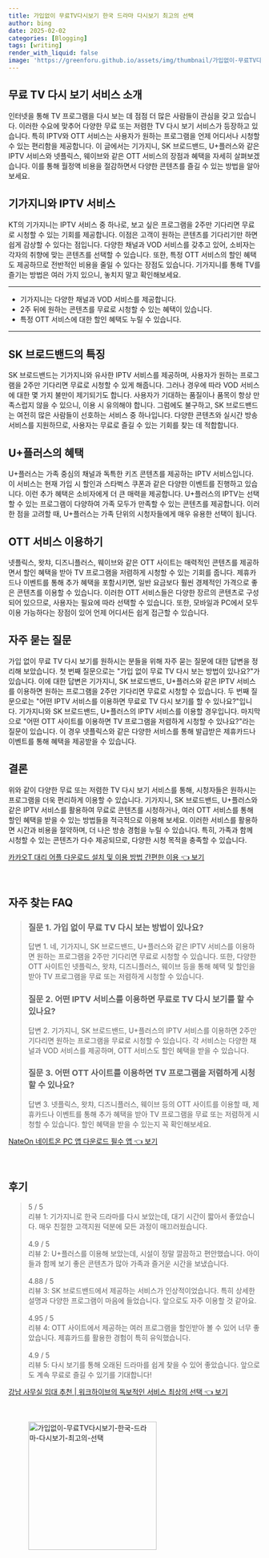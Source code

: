 ```yaml
---
title: 가입없이 무료TV다시보기 한국 드라마 다시보기 최고의 선택
author: bing
date: 2025-02-02
categories: [Blogging]
tags: [writing]
render_with_liquid: false
image: 'https://greenforu.github.io/assets/img/thumbnail/가입없이-무료TV다시보기-한국-드라마-다시보기-최고의-선택.webp'
---
```



<h2 id='무료 TV 다시 보기 서비스 소개'>무료 TV 다시 보기 서비스 소개</h2>

<p>인터넷을 통해 TV 프로그램을 다시 보는 데 점점 더 많은 사람들이 관심을 갖고 있습니다. 이러한 수요에 맞추어 다양한 무료 또는 저렴한 TV 다시 보기 서비스가 등장하고 있습니다. 특히 IPTV와 OTT 서비스는 사용자가 원하는 프로그램을 언제 어디서나 시청할 수 있는 편리함을 제공합니다. 이 글에서는 기가지니, SK 브로드밴드, U+플러스와 같은 IPTV 서비스와 넷플릭스, 웨이브와 같은 OTT 서비스의 장점과 혜택을 자세히 살펴보겠습니다. 이를 통해 월정액 비용을 절감하면서 다양한 콘텐츠를 즐길 수 있는 방법을 알아보세요.</p>

<h2 id='기가지니와 IPTV 서비스'>기가지니와 IPTV 서비스</h2>

<p>KT의 기가지니는 IPTV 서비스 중 하나로, 보고 싶은 프로그램을 2주만 기다리면 무료로 시청할 수 있는 기회를 제공합니다. 이점은 고객이 원하는 콘텐츠를 기다리기만 하면 쉽게 감상할 수 있다는 점입니다. 다양한 채널과 VOD 서비스를 갖추고 있어, 소비자는 각자의 취향에 맞는 콘텐츠를 선택할 수 있습니다. 또한, 특정 OTT 서비스의 할인 혜택도 제공하므로 전반적인 비용을 줄일 수 있다는 장점도 있습니다. 기가지니를 통해 TV를 즐기는 방법은 여러 가지 있으니, 놓치지 말고 확인해보세요.</p>

<hr />

<ul>
    <li>기가지니는 다양한 채널과 VOD 서비스를 제공합니다.</li>
    <li>2주 뒤에 원하는 콘텐츠를 무료로 시청할 수 있는 혜택이 있습니다.</li>
    <li>특정 OTT 서비스에 대한 할인 혜택도 누릴 수 있습니다.</li>
</ul>

<hr />

<h2 id='SK 브로드밴드의 특징'>SK 브로드밴드의 특징</h2>

<p>SK 브로드밴드는 기가지니와 유사한 IPTV 서비스를 제공하며, 사용자가 원하는 프로그램을 2주만 기다리면 무료로 시청할 수 있게 해줍니다. 그러나 경우에 따라 VOD 서비스에 대한 몇 가지 불만이 제기되기도 합니다. 사용자가 기대하는 품질이나 품목이 항상 만족스럽지 않을 수 있으니, 이용 시 유의해야 합니다. 그럼에도 불구하고, SK 브로드밴드는 여전히 많은 사람들이 선호하는 서비스 중 하나입니다. 다양한 콘텐츠와 실시간 방송 서비스를 지원하므로, 사용자는 무료로 즐길 수 있는 기회를 찾는 데 적합합니다.</p>

<h2 id='U+플러스의 혜택'>U+플러스의 혜택</h2>

<p>U+플러스는 가족 중심의 채널과 독특한 키즈 콘텐츠를 제공하는 IPTV 서비스입니다. 이 서비스는 현재 가입 시 할인과 스타벅스 쿠폰과 같은 다양한 이벤트를 진행하고 있습니다. 이런 추가 혜택은 소비자에게 더 큰 매력을 제공합니다. U+플러스의 IPTV는 선택할 수 있는 프로그램이 다양하여 가족 모두가 만족할 수 있는 콘텐츠를 제공합니다. 이러한 점을 고려할 때, U+플러스는 가족 단위의 시청자들에게 매우 유용한 선택이 됩니다.</p>

<h2 id='OTT 서비스 이용하기'>OTT 서비스 이용하기</h2>

<p>넷플릭스, 왓챠, 디즈니플러스, 웨이브와 같은 OTT 사이트는 매력적인 콘텐츠를 제공하면서 할인 혜택을 받아 TV 프로그램을 저렴하게 시청할 수 있는 기회를 줍니다. 제휴카드나 이벤트를 통해 추가 혜택을 포함시키면, 일반 요금보다 훨씬 경제적인 가격으로 좋은 콘텐츠를 이용할 수 있습니다. 이러한 OTT 서비스들은 다양한 장르의 콘텐츠로 구성되어 있으므로, 사용자는 필요에 따라 선택할 수 있습니다. 또한, 모바일과 PC에서 모두 이용 가능하다는 장점이 있어 언제 어디서든 쉽게 접근할 수 있습니다.</p>

<h2 id='자주 묻는 질문'>자주 묻는 질문</h2>

<p>가입 없이 무료 TV 다시 보기를 원하시는 분들을 위해 자주 묻는 질문에 대한 답변을 정리해 보았습니다. 첫 번째 질문으로는 "가입 없이 무료 TV 다시 보는 방법이 있나요?"가 있습니다. 이에 대한 답변은 기가지니, SK 브로드밴드, U+플러스와 같은 IPTV 서비스를 이용하면 원하는 프로그램을 2주만 기다리면 무료로 시청할 수 있습니다. 두 번째 질문으로는 "어떤 IPTV 서비스를 이용하면 무료로 TV 다시 보기를 할 수 있나요?"입니다. 기가지니와 SK 브로드밴드, U+플러스의 IPTV 서비스를 이용할 경우입니다. 마지막으로 "어떤 OTT 사이트를 이용하면 TV 프로그램을 저렴하게 시청할 수 있나요?"라는 질문이 있습니다. 이 경우 넷플릭스와 같은 다양한 서비스를 통해 발급받은 제휴카드나 이벤트를 통해 혜택을 제공받을 수 있습니다.</p>

<h2 id='결론'>결론</h2>

<p>위와 같이 다양한 무료 또는 저렴한 TV 다시 보기 서비스를 통해, 시청자들은 원하시는 프로그램을 더욱 편리하게 이용할 수 있습니다. 기가지니, SK 브로드밴드, U+플러스와 같은 IPTV 서비스를 활용하여 무료로 콘텐츠를 시청하거나, 여러 OTT 서비스를 통해 할인 혜택을 받을 수 있는 방법들을 적극적으로 이용해 보세요. 이러한 서비스를 활용하면 시간과 비용을 절약하며, 더 나은 방송 경험을 누릴 수 있습니다. 특히, 가족과 함께 시청할 수 있는 콘텐츠가 다수 제공되므로, 다양한 시청 목적을 충족할 수 있습니다.</p>


<p><a class="click-button" title="카카오T 대리 어플 다운로드 설치 및 이용 방법 간편한 이용" href="https://greenforu.github.io/posts/%EC%B9%B4%EC%B9%B4%EC%98%A4T-%EB%8C%80%EB%A6%AC-%EC%96%B4%ED%94%8C-%EB%8B%A4%EC%9A%B4%EB%A1%9C%EB%93%9C-%EC%84%A4%EC%B9%98-%EB%B0%8F-%EC%9D%B4%EC%9A%A9-%EB%B0%A9%EB%B2%95-%EA%B0%84%ED%8E%B8%ED%95%9C-%EC%9D%B4%EC%9A%A9/" rel="dofollow">카카오T 대리 어플 다운로드 설치 및 이용 방법 간편한 이용 👈 보기</a></p><br>
<h2 id='자주_찾는_FAQ'>자주 찾는 FAQ</h2>
<div itemscope="" itemtype="https://schema.org/FAQPage"> 
<blockquote> 
<div itemscope="" itemprop="mainEntity" itemtype="https://schema.org/Question"> 
<h3 itemprop="name">질문 1. 가입 없이 무료 TV 다시 보는 방법이 있나요?</h3> 
<div itemscope="" itemprop="acceptedAnswer" itemtype="https://schema.org/Answer"> 
<span itemprop="text"> 
<p>답변 1. 네, 기가지니, SK 브로드밴드, U+플러스와 같은 IPTV 서비스를 이용하면 원하는 프로그램을 2주만 기다리면 무료로 시청할 수 있습니다. 또한, 다양한 OTT 사이트인 넷플릭스, 왓챠, 디즈니플러스, 웨이브 등을 통해 혜택 및 할인을 받아 TV 프로그램을 무료 또는 저렴하게 시청할 수 있습니다.</p> 
</span> 
</div> 
</div> 
<div itemscope="" itemprop="mainEntity" itemtype="https://schema.org/Question"> 
<h3 itemprop="name">질문 2. 어떤 IPTV 서비스를 이용하면 무료로 TV 다시 보기를 할 수 있나요?</h3> 
<div itemscope="" itemprop="acceptedAnswer" itemtype="https://schema.org/Answer"> 
<span itemprop="text"> 
<p>답변 2. 기가지니, SK 브로드밴드, U+플러스의 IPTV 서비스를 이용하면 2주만 기다리면 원하는 프로그램을 무료로 시청할 수 있습니다. 각 서비스는 다양한 채널과 VOD 서비스를 제공하며, OTT 서비스도 할인 혜택을 받을 수 있습니다.</p> 
</span> 
</div> 
</div> 
<div itemscope="" itemprop="mainEntity" itemtype="https://schema.org/Question"> 
<h3 itemprop="name">질문 3. 어떤 OTT 사이트를 이용하면 TV 프로그램을 저렴하게 시청할 수 있나요?</h3> 
<div itemscope="" itemprop="acceptedAnswer" itemtype="https://schema.org/Answer"> 
<span itemprop="text"> 
<p>답변 3. 넷플릭스, 왓챠, 디즈니플러스, 웨이브 등의 OTT 사이트를 이용할 때, 제휴카드나 이벤트를 통해 추가 혜택을 받아 TV 프로그램을 무료 또는 저렴하게 시청할 수 있습니다. 할인 혜택을 받을 수 있는지 꼭 확인해보세요.</p> 
</span> 
</div> 
</div> 
</blockquote> 
</div>
<p><a class="click-button" title="NateOn 네이트온 PC 앱 다운로드 필수 앱" href="https://greenforu.github.io/posts/NateOn-%EB%84%A4%EC%9D%B4%ED%8A%B8%EC%98%A8-PC-%EC%95%B1-%EB%8B%A4%EC%9A%B4%EB%A1%9C%EB%93%9C-%ED%95%84%EC%88%98-%EC%95%B1/" rel="dofollow">NateOn 네이트온 PC 앱 다운로드 필수 앱 👈 보기</a></p><br>
<h2 id='후기'>후기</h2>
<div itemscope itemtype="https://schema.org/Product">
  <blockquote>
  <div itemprop="review" itemscope itemtype="https://schema.org/Review">
      <div itemprop="reviewRating" itemscope itemtype="https://schema.org/Rating"> <span itemprop="ratingValue">5</span> / <span itemprop="bestRating">5</span> </div>
      <span itemprop="reviewBody">리뷰 1: 기가지니로 한국 드라마를 다시 보았는데, 대기 시간이 짧아서 좋았습니다. 매우 친절한 고객지원 덕분에 모든 과정이 매끄러웠습니다.</span>
  </div>
  <br>
  <div itemprop="review" itemscope itemtype="https://schema.org/Review">
      <div itemprop="reviewRating" itemscope itemtype="https://schema.org/Rating"> <span itemprop="ratingValue">4.9</span> / <span itemprop="bestRating">5</span> </div>
      <span itemprop="reviewBody">리뷰 2: U+플러스를 이용해 보았는데, 시설이 정말 깔끔하고 편안했습니다. 아이들과 함께 보기 좋은 콘텐츠가 많아 가족과 즐거운 시간을 보냈습니다.</span>
  </div>
  <br>
  <div itemprop="review" itemscope itemtype="https://schema.org/Review">
      <div itemprop="reviewRating" itemscope itemtype="https://schema.org/Rating"> <span itemprop="ratingValue">4.88</span> / <span itemprop="bestRating">5</span> </div>
      <span itemprop="reviewBody">리뷰 3: SK 브로드밴드에서 제공하는 서비스가 인상적이었습니다. 특히 상세한 설명과 다양한 프로그램이 마음에 들었습니다. 앞으로도 자주 이용할 것 같아요.</span>
  </div>
  <br>
  <div itemprop="review" itemscope itemtype="https://schema.org/Review">
      <div itemprop="reviewRating" itemscope itemtype="https://schema.org/Rating"> <span itemprop="ratingValue">4.95</span> / <span itemprop="bestRating">5</span> </div>
      <span itemprop="reviewBody">리뷰 4: OTT 사이트에서 제공하는 여러 프로그램을 할인받아 볼 수 있어 너무 좋았습니다. 제휴카드를 활용한 경험이 특히 유익했습니다.</span>
  </div>
  <br>
  <div itemprop="review" itemscope itemtype="https://schema.org/Review">
      <div itemprop="reviewRating" itemscope itemtype="https://schema.org/Rating"> <span itemprop="ratingValue">4.9</span> / <span itemprop="bestRating">5</span> </div>
      <span itemprop="reviewBody">리뷰 5: 다시 보기를 통해 오래된 드라마를 쉽게 찾을 수 있어 좋았습니다. 앞으로도 계속 무료로 즐길 수 있기를 기대합니다!</span>
  </div>
  </blockquote>
</div>
<p><a class="click-button" title="강남 사무실 임대 추천 | 워크하이브의 독보적인 서비스 최상의 선택" href="https://greenforu.github.io/posts/%EA%B0%95%EB%82%A8-%EC%82%AC%EB%AC%B4%EC%8B%A4-%EC%9E%84%EB%8C%80-%EC%B6%94%EC%B2%9C-%EC%9B%8C%ED%81%AC%ED%95%98%EC%9D%B4%EB%B8%8C%EC%9D%98-%EB%8F%85%EB%B3%B4%EC%A0%81%EC%9D%B8-%EC%84%9C%EB%B9%84%EC%8A%A4-%EC%B5%9C%EC%83%81%EC%9D%98-%EC%84%A0%ED%83%9D/" rel="dofollow">강남 사무실 임대 추천 | 워크하이브의 독보적인 서비스 최상의 선택 👈 보기</a></p><br>
<figure class="image"><img src="https://greenforu.github.io/assets/img/thumbnail/가입없이-무료TV다시보기-한국-드라마-다시보기-최고의-선택.webp" alt="가입없이-무료TV다시보기-한국-드라마-다시보기-최고의-선택" width="256" height="256"></figure>